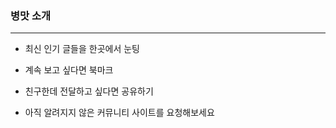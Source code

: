 ### 병맛 소개 
---
* 최신 인기 글들을 한곳에서 눈팅

* 계속 보고 싶다면 북마크

* 친구한데 전달하고 싶다면 공유하기

* 아직 알려지지 않은 커뮤니티 사이트를 요청해보세요 
